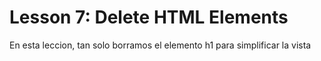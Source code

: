 # Lesson 7: Delete HTML Elements

En esta leccion, tan solo borramos el elemento h1 para simplificar la vista